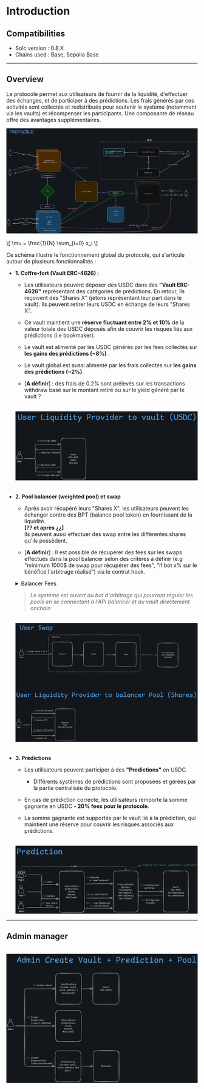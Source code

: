 # Introduction

## Compatibilities 
- Solc version : 0.8.X
- Chains used : Base, Sepolia Base

--- 
## Overview

Le protocole permet aux utilisateurs de fournir de la liquidité, d'effectuer des échanges, et de participer à des prédictions. Les frais générés par ces activités sont collectés et redistribués pour soutenir le système (notamment via les vaults) et récompenser les participants. Une composante de réseau offre des avantages supplémentaires.  



<a href="assets/overview.png" target="_blank" title="Cliquez pour agrandir">
  <img src="assets/overview.png" alt="Protocole Overview"  >
</a>

\\[ \mu = \frac{1}{N} \sum_{i=0} x_i \\]


Ce schéma illustre le fonctionnement global du protocole, qui s'articule autour de plusieurs fonctionnalités : 


*   **1. Coffre-fort (Vault ERC-4626) :**
    *   Les utilisateurs peuvent déposer des USDC dans des **"Vault ERC-4626"** représentant des catégories de prédictions. 
    En retour, ils reçoivent des "Shares X" (jetons représentant leur part dans le vault). Ils peuvent retirer leurs USDC en échange de leurs "Shares X".

    *   Ce vault maintient une **réserve fluctuant entre 2% et 10%** de la valeur totale des USDC déposés afin de couvrir les risques liés aux prédictions (i.e bookmaker).

    *   Le vault est alimenté par les USDC générés par les fees collectés sur **les gains des prédictions (~8%)** .

    *   Le vault global est aussi alimenté par les frais collectés sur **les gains des prédictions (~2%)**.
  
    *   [**A définir**] : des frais de 0.2% sont prélevés sur les transactions withdraw basé sur le montant retiré ou sur le yield généré par le vault ?  

    <br>
    <a href="assets/lp-vault.png" target="_blank" title="Cliquez pour agrandir" >
    <img src="assets/lp-vault.png" alt="LP vault Overview" >
    </a>
    <br>
    <br>


*   **2. Pool balancer (weighted pool) et swap**
    * Après avoir récupéré leurs "Shares X", les utilisateurs peuvent les échanger contre des BPT (balance pool token) en fournissant de la liquidité.   
    **[?? et après ¿¿]**  
    Ils peuvent aussi effectuer des swap entre les différentes shares qu'ils possèdent.

    * [**A définir**] : Il est possible de récupérer des fees sur les swaps effectués dans la pool balancer selon des critères à définir (e.g "minimum 1000$ de swap pour récupérer des fees", "if bot x% sur le bénéfice l'arbitrage réalisé") via le contrat hook.

    <details>
    <summary>Balancer Fees</summary>

    - Yield fees = 10% (rendement sur le prix des BPT pour LPs)
      - 50% for balancer
      - 50% for us + LPs
    - Swap fees = 10%
      - 50% for balancer
      - 50% for us + LPs
    </details>

    >*Le système est ouvert au bot d'arbitrage qui pourront réguler les pools en se connectant à l'API balancer et au vault directement onchain*


    <br>
      <a href="assets/balancer-integration.png" target="_blank" title="Cliquez pour agrandir" >
    <img src="assets/balancer-integration.png" alt="Balancer Overview" >
    </a>
    <br>
    <br>
    



*   **3. Prédictions**
    *   Les utilisateurs peuvent participer à des **"Predictions"** en USDC.

        *   Différents systèmes de prédictions sont proposées et gérées par la partie centralisée du protocole.

    *   En cas de prédiction correcte, les utilisateurs remporte la somme gagnante en USDC **- 20% fees pour le protocole**.

    *   La somme gagnante est supportée par le vault lié à la prédiction, qui maintient une réserve pour couvrir les risques associés aux prédictions.
  
      <br>
      <a href="assets/predictions.png" target="_blank" title="Cliquez pour agrandir" >
    <img src="assets/predictions.png" alt="Predictions Overview" >
    </a>

---

## Admin manager

<br>
    <a href="assets/admin-manager.png" target="_blank" title="Cliquez pour agrandir" >
    <img src="assets/admin-manager.png" alt="Predictions Overview" >
    </a>



